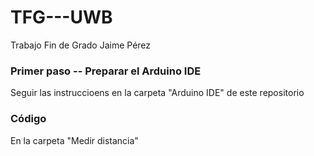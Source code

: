 # TFG---UWB
Trabajo Fin de Grado Jaime Pérez

### Primer paso -- Preparar el Arduino IDE

Seguir las instruccioens en la carpeta "Arduino IDE" de este repositorio

### Código

En la carpeta "Medir distancia"
